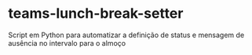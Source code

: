 # teams-lunch-break-setter
Script em Python para automatizar a definição de status e mensagem de ausência no intervalo para o almoço
